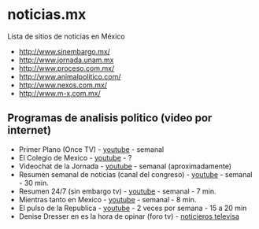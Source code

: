 # noticias.mx
Lista de sitios de noticias en México

* http://www.sinembargo.mx/
* http://www.jornada.unam.mx
* http://www.proceso.com.mx/
* http://www.animalpolitico.com/
* http://www.nexos.com.mx/
* http://www.m-x.com.mx/


## Programas de analisis politico (video por internet)
* Primer Plano (Once TV) - [youtube](https://www.youtube.com/playlist?list=PLrFkZrRQk9nmt__lwBI71or0CfyRFA1yG) - semanal
* El Colegio de Mexico - [youtube](https://www.youtube.com/user/VideosColmex/featured) - ?
* Videochat de la Jornada - [youtube](https://www.youtube.com/playlist?list=PL9iIHaq4XPPqvtjR_GRi52iy3QKQNqgt3) - semanal (aproximadamente)
* Resumen semanal de noticias (canal del congreso) - [youtube](https://www.youtube.com/playlist?list=PLuH8BWke2UzDWOAkRHj_IsYblRs_-l1Tb) - semanal - 30 min.
* Resumen 24/7 (sin embargo tv) - [youtube](https://www.youtube.com/playlist?list=PL90SQ92rpJkABy_sbHxU7_Rib3iQ6RsdF) - semanal - 7 min.
* Mientras tanto en Mexico - [youtube](https://www.youtube.com/user/MTenMEXICO/featured) - semanal - 8 min.
* El pulso de la Republica - [youtube](https://www.youtube.com/channel/UCK0_zBeybLuyXbOcHp7wmJA) - 2 veces por semana - 15 a 20 min
* Denise Dresser en es la hora de opinar (foro tv) - [noticieros televisa](http://noticieros.televisa.com/foro-tv-es-la-hora-de-opinar/)
